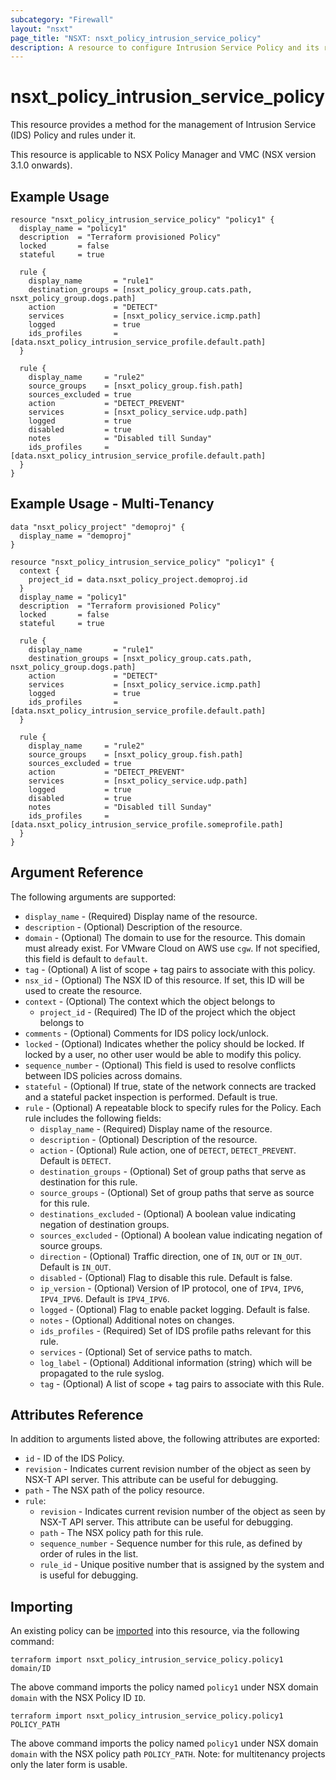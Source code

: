 ```yaml
---
subcategory: "Firewall"
layout: "nsxt"
page_title: "NSXT: nsxt_policy_intrusion_service_policy"
description: A resource to configure Intrusion Service Policy and its rules.
---
```


# nsxt_policy_intrusion_service_policy

This resource provides a method for the management of Intrusion Service (IDS) Policy and rules under it.

This resource is applicable to NSX Policy Manager and VMC (NSX version 3.1.0 onwards).

## Example Usage

```hcl
resource "nsxt_policy_intrusion_service_policy" "policy1" {
  display_name = "policy1"
  description  = "Terraform provisioned Policy"
  locked       = false
  stateful     = true

  rule {
    display_name       = "rule1"
    destination_groups = [nsxt_policy_group.cats.path, nsxt_policy_group.dogs.path]
    action             = "DETECT"
    services           = [nsxt_policy_service.icmp.path]
    logged             = true
    ids_profiles       = [data.nsxt_policy_intrusion_service_profile.default.path]
  }

  rule {
    display_name     = "rule2"
    source_groups    = [nsxt_policy_group.fish.path]
    sources_excluded = true
    action           = "DETECT_PREVENT"
    services         = [nsxt_policy_service.udp.path]
    logged           = true
    disabled         = true
    notes            = "Disabled till Sunday"
    ids_profiles     = [data.nsxt_policy_intrusion_service_profile.default.path]
  }
}
```

## Example Usage - Multi-Tenancy

```hcl
data "nsxt_policy_project" "demoproj" {
  display_name = "demoproj"
}

resource "nsxt_policy_intrusion_service_policy" "policy1" {
  context {
    project_id = data.nsxt_policy_project.demoproj.id
  }
  display_name = "policy1"
  description  = "Terraform provisioned Policy"
  locked       = false
  stateful     = true

  rule {
    display_name       = "rule1"
    destination_groups = [nsxt_policy_group.cats.path, nsxt_policy_group.dogs.path]
    action             = "DETECT"
    services           = [nsxt_policy_service.icmp.path]
    logged             = true
    ids_profiles       = [data.nsxt_policy_intrusion_service_profile.default.path]
  }

  rule {
    display_name     = "rule2"
    source_groups    = [nsxt_policy_group.fish.path]
    sources_excluded = true
    action           = "DETECT_PREVENT"
    services         = [nsxt_policy_service.udp.path]
    logged           = true
    disabled         = true
    notes            = "Disabled till Sunday"
    ids_profiles     = [data.nsxt_policy_intrusion_service_profile.someprofile.path]
  }
}
```

## Argument Reference

The following arguments are supported:

* `display_name` - (Required) Display name of the resource.
* `description` - (Optional) Description of the resource.
* `domain` - (Optional) The domain to use for the resource. This domain must already exist. For VMware Cloud on AWS use `cgw`. If not specified, this field is default to `default`.
* `tag` - (Optional) A list of scope + tag pairs to associate with this policy.
* `nsx_id` - (Optional) The NSX ID of this resource. If set, this ID will be used to create the resource.
* `context` - (Optional) The context which the object belongs to
  * `project_id` - (Required) The ID of the project which the object belongs to
* `comments` - (Optional) Comments for IDS policy lock/unlock.
* `locked` - (Optional) Indicates whether the policy should be locked. If locked by a user, no other user would be able to modify this policy.
* `sequence_number` - (Optional) This field is used to resolve conflicts between IDS policies across domains.
* `stateful` - (Optional) If true, state of the network connects are tracked and a stateful packet inspection is performed. Default is true.
* `rule` - (Optional) A repeatable block to specify rules for the Policy. Each rule includes the following fields:
  * `display_name` - (Required) Display name of the resource.
  * `description` - (Optional) Description of the resource.
  * `action` - (Optional) Rule action, one of `DETECT`, `DETECT_PREVENT`. Default is `DETECT`.
  * `destination_groups` - (Optional) Set of group paths that serve as destination for this rule.
  * `source_groups` - (Optional) Set of group paths that serve as source for this rule.
  * `destinations_excluded` - (Optional) A boolean value indicating negation of destination groups.
  * `sources_excluded` - (Optional) A boolean value indicating negation of source groups.
  * `direction` - (Optional) Traffic direction, one of `IN`, `OUT` or `IN_OUT`. Default is `IN_OUT`.
  * `disabled` - (Optional) Flag to disable this rule. Default is false.
  * `ip_version` - (Optional) Version of IP protocol, one of `IPV4`, `IPV6`, `IPV4_IPV6`. Default is `IPV4_IPV6`.
  * `logged` - (Optional) Flag to enable packet logging. Default is false.
  * `notes` - (Optional) Additional notes on changes.
  * `ids_profiles` - (Required) Set of IDS profile paths relevant for this rule.
  * `services` - (Optional) Set of service paths to match.
  * `log_label` - (Optional) Additional information (string) which will be propagated to the rule syslog.
  * `tag` - (Optional) A list of scope + tag pairs to associate with this Rule.


## Attributes Reference

In addition to arguments listed above, the following attributes are exported:

* `id` - ID of the IDS Policy.
* `revision` - Indicates current revision number of the object as seen by NSX-T API server. This attribute can be useful for debugging.
* `path` - The NSX path of the policy resource.
* `rule`:
  * `revision` - Indicates current revision number of the object as seen by NSX-T API server. This attribute can be useful for debugging.
  * `path` - The NSX policy path for this rule.
  * `sequence_number` - Sequence number for this rule, as defined by order of rules in the list.
  * `rule_id` - Unique positive number that is assigned by the system and is useful for debugging.

## Importing

An existing policy can be [imported][docs-import] into this resource, via the following command:

[docs-import]: https://www.terraform.io/cli/import

```
terraform import nsxt_policy_intrusion_service_policy.policy1 domain/ID
```
The above command imports the policy named `policy1` under NSX domain `domain` with the NSX Policy ID `ID`.

```
terraform import nsxt_policy_intrusion_service_policy.policy1 POLICY_PATH
```
The above command imports the policy named `policy1` under NSX domain `domain` with the NSX policy path `POLICY_PATH`.
Note: for multitenancy projects only the later form is usable.
